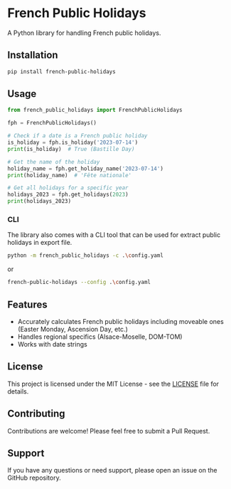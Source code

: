 # French Public Holidays

A Python library for handling French public holidays.

## Installation

```bash
pip install french-public-holidays
```

## Usage

```python
from french_public_holidays import FrenchPublicHolidays

fph = FrenchPublicHolidays()

# Check if a date is a French public holiday
is_holiday = fph.is_holiday('2023-07-14')
print(is_holiday)  # True (Bastille Day)

# Get the name of the holiday
holiday_name = fph.get_holiday_name('2023-07-14')
print(holiday_name)  # 'Fête nationale'

# Get all holidays for a specific year
holidays_2023 = fph.get_holidays(2023)
print(holidays_2023)
```

### CLI

The library also comes with a CLI tool that can be used for extract public holidays in export file.

```bash
python -m french_public_holidays -c .\config.yaml
```

or

```bash
french-public-holidays --config .\config.yaml
```


## Features

- Accurately calculates French public holidays including moveable ones (Easter Monday, Ascension Day, etc.)
- Handles regional specifics (Alsace-Moselle, DOM-TOM)
- Works with date strings

## License

This project is licensed under the MIT License - see the [LICENSE](./LICENSE) file for details.

## Contributing

Contributions are welcome! Please feel free to submit a Pull Request.

## Support

If you have any questions or need support, please open an issue on the GitHub repository.